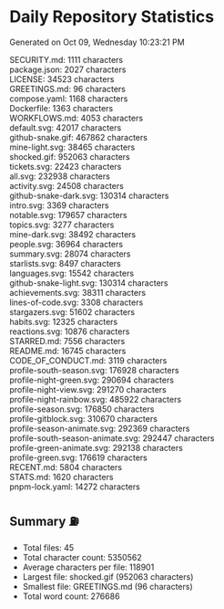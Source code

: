 # Daily Repository Statistics 
Generated on Oct 09, Wednesday 10:23:21 PM  

SECURITY.md: 1111 characters  
package.json: 2027 characters  
LICENSE: 34523 characters  
GREETINGS.md: 96 characters  
compose.yaml: 1168 characters  
Dockerfile: 1363 characters  
WORKFLOWS.md: 4053 characters  
default.svg: 42017 characters  
github-snake.gif: 467862 characters  
mine-light.svg: 38465 characters  
shocked.gif: 952063 characters  
tickets.svg: 22423 characters  
all.svg: 232938 characters  
activity.svg: 24508 characters  
github-snake-dark.svg: 130314 characters  
intro.svg: 3369 characters  
notable.svg: 179657 characters  
topics.svg: 3277 characters  
mine-dark.svg: 38492 characters  
people.svg: 36964 characters  
summary.svg: 28074 characters  
starlists.svg: 8497 characters  
languages.svg: 15542 characters  
github-snake-light.svg: 130314 characters  
achievements.svg: 38311 characters  
lines-of-code.svg: 3308 characters  
stargazers.svg: 51602 characters  
habits.svg: 12325 characters  
reactions.svg: 10876 characters  
STARRED.md: 7556 characters  
README.md: 16745 characters  
CODE_OF_CONDUCT.md: 3119 characters  
profile-south-season.svg: 176928 characters  
profile-night-green.svg: 290694 characters  
profile-night-view.svg: 291270 characters  
profile-night-rainbow.svg: 485922 characters  
profile-season.svg: 176850 characters  
profile-gitblock.svg: 310670 characters  
profile-season-animate.svg: 292369 characters  
profile-south-season-animate.svg: 292447 characters  
profile-green-animate.svg: 292138 characters  
profile-green.svg: 176619 characters  
RECENT.md: 5804 characters  
STATS.md: 1620 characters  
pnpm-lock.yaml: 14272 characters  

## Summary ⛽  
- Total files: 45  
- Total character count: 5350562  
- Average characters per file: 118901  
- Largest file: shocked.gif (952063 characters)  
- Smallest file: GREETINGS.md (96 characters)  
- Total word count: 276686  
